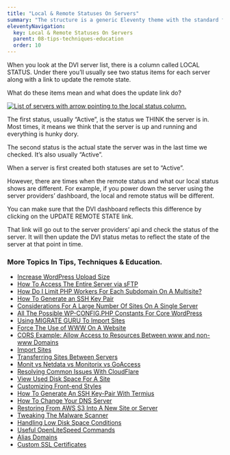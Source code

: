 ```yaml
---
title: "Local & Remote Statuses On Servers"
summary: "The structure is a generic Eleventy theme with the standard folder and file names."
eleventyNavigation:
  key: Local & Remote Statuses On Servers
  parent: 08-tips-techniques-education
  order: 10
---
```

When you look at the DVI server list, there is a column called LOCAL STATUS. Under there you’ll usually see two status items for each server along with a link to update the remote state.

What do these items mean and what does the update link do?

[![List of servers with arrow pointing to the local status column.](https://web.archive.org/web/20240529160255im_/https://wpclouddeploy.com/wp-content/uploads/2021/05/wpcd-v4-108.png)](https://web.archive.org/web/20240529160255/https://wpclouddeploy.com/wp-content/uploads/2021/05/wpcd-v4-108.png)

The first status, usually “Active”, is the status we THINK the server is in. Most times, it means we think that the server is up and running and everything is hunky dory.

The second status is the actual state the server was in the last time we checked. It’s also usually “Active”.

When a server is first created both statuses are set to “Active”.

However, there are times when the remote status and what our local status shows are different. For example, if you power down the server using the server providers’ dashboard, the local and remote status will be different.

You can make sure that the DVI dashboard reflects this difference by clicking on the UPDATE REMOTE STATE link.

That link will go out to the server providers’ api and check the status of the server. It will then update the DVI status metas to reflect the state of the server at that point in time.

### More Topics In Tips, Techniques & Education.

*   [Increase WordPress Upload Size](https://web.archive.org/web/20240529160255/https://wpclouddeploy.com/documentation/tips-techniques-education/increase-wordpress-upload-size/)
*   [How To Access The Entire Server via sFTP](https://web.archive.org/web/20240529160255/https://wpclouddeploy.com/documentation/tips-techniques-education/how-to-access-the-entire-server-via-sftp/)
*   [How Do I Limit PHP Workers For Each Subdomain On A Multisite?](https://web.archive.org/web/20240529160255/https://wpclouddeploy.com/documentation/tips-techniques-education/how-do-i-limit-php-workers-for-each-subdomain-on-a-multisite/)
*   [How To Generate an SSH Key Pair](https://web.archive.org/web/20240529160255/https://wpclouddeploy.com/documentation/how-to-generate-an-ssh-key-pair/)
*   [Considerations For A Large Number Of Sites On A Single Server](https://web.archive.org/web/20240529160255/https://wpclouddeploy.com/documentation/tips-techniques-education/considerations-for-a-large-number-of-sites-on-a-single-server/)
*   [All The Possible WP-CONFIG.PHP Constants For Core WordPress](https://web.archive.org/web/20240529160255/https://wpclouddeploy.com/documentation/tips-techniques-education/all-the-possible-wp-config-php-constants-for-core-wordpress/)
*   [Using MIGRATE GURU To Import Sites](https://web.archive.org/web/20240529160255/https://wpclouddeploy.com/documentation/multitenant/tips-troubleshooting-limitations/using-migrate-guru-to-import-sites/)
*   [Force The Use of WWW On A Website](https://web.archive.org/web/20240529160255/https://wpclouddeploy.com/documentation/tips-techniques-education/force-the-use-of-www-on-a-website/)
*   [CORS Example: Allow Access to Resources Between www and non-www Domains](https://web.archive.org/web/20240529160255/https://wpclouddeploy.com/documentation/tips-techniques-education/cors-example-allow-access-to-resources-between-www-and-non-www-domains/)
*   [Import Sites](https://web.archive.org/web/20240529160255/https://wpclouddeploy.com/documentation/tips-techniques-education/import-sites/)
*   [Transferring Sites Between Servers](https://web.archive.org/web/20240529160255/https://wpclouddeploy.com/documentation/tips-techniques-education/transferring-sites-between-servers/)
*   [Monit vs Netdata vs Monitorix vs GoAccess](https://web.archive.org/web/20240529160255/https://wpclouddeploy.com/documentation/tips-techniques-education/monit-vs-netdata-vs-monitorix-vs-goaccess/)
*   [Resolving Common Issues With CloudFlare](https://web.archive.org/web/20240529160255/https://wpclouddeploy.com/documentation/tips-techniques-education/resolving-common-issues-with-cloudflare/)
*   [View Used Disk Space For A Site](https://web.archive.org/web/20240529160255/https://wpclouddeploy.com/documentation/tips-techniques-education/view-disk-space-for-a-site/)
*   [Customizing Front-end Styles](https://web.archive.org/web/20240529160255/https://wpclouddeploy.com/documentation/tips-techniques-education/customizing-front-end-styles/)
*   [How To Generate An SSH Key-Pair With Termius](https://web.archive.org/web/20240529160255/https://wpclouddeploy.com/documentation/articles-parent/how-to-generate-an-ssh-key-pair-with-termius/)
*   [How To Change Your DNS Server](https://web.archive.org/web/20240529160255/https://wpclouddeploy.com/documentation/tips-techniques-education/how-to-change-your-dns-server/)
*   [Restoring From AWS S3 Into A New Site or Server](https://web.archive.org/web/20240529160255/https://wpclouddeploy.com/documentation/tips-techniques-education/restoring-from-s3-into-a-new-site-or-server/)
*   [Tweaking The Malware Scanner](https://web.archive.org/web/20240529160255/https://wpclouddeploy.com/documentation/tips-techniques-education/tweaking-the-malware-scanner/)
*   [Handling Low Disk Space Conditions](https://web.archive.org/web/20240529160255/https://wpclouddeploy.com/documentation/tips-techniques-education/handling-low-disk-space-conditions/)
*   [Useful OpenLiteSpeed Commands](https://web.archive.org/web/20240529160255/https://wpclouddeploy.com/documentation/tips-techniques-education/useful-openlitespeed-commands/)
*   [Alias Domains](https://web.archive.org/web/20240529160255/https://wpclouddeploy.com/documentation/tips-techniques-education/alias-domains/)
*   [Custom SSL Certificates](https://web.archive.org/web/20240529160255/https://wpclouddeploy.com/documentation/tips-techniques-education/custom-ssl-certificates/)
